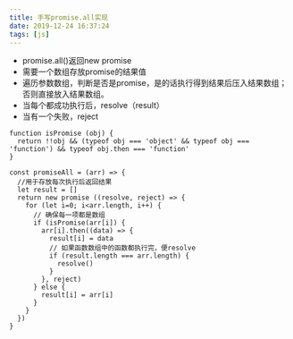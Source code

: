 ```yaml
---
title: 手写promise.all实现
date: 2019-12-24 16:37:24
tags: [js]
---
```

* promise.all()返回new promise
* 需要一个数组存放promise的结果值
* 遍历参数数组，判断是否是promise，是的话执行得到结果后压入结果数组；否则直接放入结果数组。
* 当每个都成功执行后，resolve（result）
* 当有一个失败，reject
<!--more-->
```
function isPromise (obj) {
  return !!obj && (typeof obj === 'object' && typeof obj === 'function') && typeof obj.then === 'function'
}

const promiseAll = (arr) => {
  //用于存放每次执行后返回结果
  let result = []
  return new promise ((resolve, reject) => {
    for (let i=0; i<arr.length, i++) {
      // 确保每一项都是数组
      if (isPromise(arr[i]) {
        arr[i].then((data) => {
          result[i] = data
          // 如果函数数组中的函数都执行完，便resolve
          if (result.length === arr.length) {
            resolve()
          }
        }, reject)
      } else {
        result[i] = arr[i]
      }
    }
  })
}

```